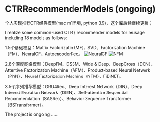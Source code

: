# CTRRecommenderModels (ongoing)

个人实现推荐CTR经典模型(mac m1环境, python 3.9)，这个库后续继续更新；

I realize some common-used CTR / recommender models for reusage, including 18 models as follows:

1.5个基础模型：Matrix Factorizatin (MF)、SVD、Factorization Machine（FM）、NeuralCF、AutoencoderRec。
![NeuralCF](https://github.com/BinFuPKU/CTRRecommenderModels/assets/29002864/244384c1-7d04-4b08-9332-39e56c96367e)
![NFM](https://github.com/BinFuPKU/CTRRecommenderModels/assets/29002864/666a230f-c0ce-49cc-9fe0-7ddb65074a51)


2.8个深度网络模型：DeepFM、DSSM、Wide & Deep、DeepCross（DCN）、Attentive Factorization Machine（AFM）、Product-based Neural Network（PNN）、Neural Factorization Machine（NFM）、FiBiNET。

3.5个序列推荐模型：GRU4Rec、Deep Interest Network（DIN）、Deep Interest Evolution Network（DIEN）、Self-attentive Sequential Recommendation（SASRec）、Behavior Sequence Transformer（BSTransformer）。

The project is ongoing ......
